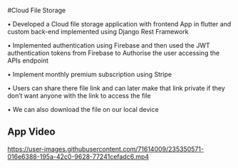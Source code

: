 #Cloud File Storage

• Developed a Cloud file storage application with frontend App in flutter and custom back-end implemented using
Django Rest Framework

• Implemented authentication using Firebase and then used the JWT authentication tokens from Firebase to
Authorise the user accessing the APIs endpoint

• Implement monthly premium subscription using Stripe

• Users can share there file link and can later make that link private if they don’t want anyone with the link to access
the file

• We can also download the file on our local device

## App Video


https://user-images.githubusercontent.com/71614009/235350571-016e6388-195a-42c0-9628-77241cefadc6.mp4

